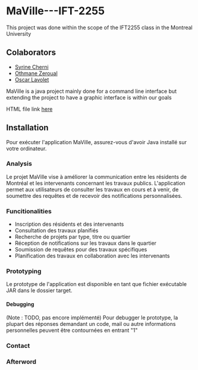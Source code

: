 # MaVille---IFT-2255
This project was done within the scope of the IFT2255 class in the Montreal University

## Colaborators
 - [Syrine Cherni](https://github.com/syswasy)
 - [Othmane Zeroual]()
 - [Oscar Lavolet](https://github.com/Gelehead)

MaVille is a java project mainly done for a command line interface but extending the project to have a graphic interface is within our goals 

HTML file link [here](public\rapport.html)

## Installation

Pour exécuter l'application MaVille, assurez-vous d'avoir Java installé sur votre ordinateur. 

### Analysis 

Le projet MaVille vise à améliorer la communication entre les résidents de Montréal et les intervenants concernant les travaux publics. L'application permet aux utilisateurs de consulter les travaux en cours et à venir, de soumettre des requêtes et de recevoir des notifications personnalisées.


### Funcitionalities

- Inscription des résidents et des intervenants
- Consultation des travaux planifiés
- Recherche de projets par type, titre ou quartier
- Réception de notifications sur les travaux dans le quartier
- Soumission de requêtes pour des travaux spécifiques
- Planification des travaux en collaboration avec les intervenants

### Prototyping 

Le prototype de l'application est disponible en tant que fichier exécutable JAR dans le dossier target.

#### Debugging 

(Note : TODO, pas encore implémenté)
Pour debugger le prototype, la plupart des réponses demandant un code, mail ou autre informations personnelles peuvent être contournées en entrant "1"

### Contact


### Afterword



